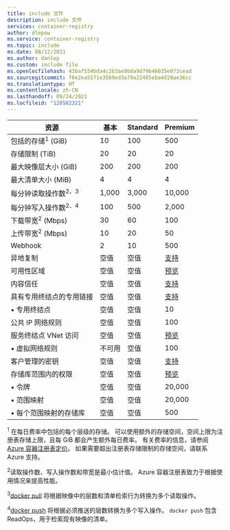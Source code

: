 ```yaml
---
title: include 文件
description: include 文件
services: container-registry
author: dlepow
ms.service: container-registry
ms.topic: include
ms.date: 08/12/2021
ms.author: danlep
ms.custom: include file
ms.openlocfilehash: 43baf554bda4c2b3ae9bda9d79b46035e073cead
ms.sourcegitcommit: f6e2ea5571e35b9ed3a79a22485eba4d20ae36cc
ms.translationtype: HT
ms.contentlocale: zh-CN
ms.lasthandoff: 09/24/2021
ms.locfileid: "128582321"
---
```

| 资源 | 基本 | Standard | Premium |
|---|---|---|---|
| 包括的存储<sup>1</sup> (GiB) | 10 | 100 | 500 |
| 存储限制 (TiB) | 20| 20 | 20 |
| 最大映像层大小 (GiB) | 200 | 200 | 200 |
| 最大清单大小 (MiB) | 4 | 4 | 4 |
| 每分钟读取操作数<sup>2、3</sup> | 1,000 | 3,000 | 10,000 |
| 每分钟写入操作数<sup>2、4</sup> | 100 | 500 | 2,000 |
| 下载带宽<sup>2</sup> (Mbps) | 30 | 60 | 100 |
| 上传带宽<sup>2</sup> (Mbps) | 10 | 20 | 50 |
| Webhook | 2 | 10 | 500 |
| 异地复制 | 空值 | 空值 | [支持][geo-replication] |
| 可用性区域 | 空值 | 空值 | [预览][zones] |
| 内容信任 | 空值 | 空值 | [支持][content-trust] |
| 具有专用终结点的专用链接 | 空值 | 空值 | [支持][plink] |
| &bull; 专用终结点 | 空值 | 空值 | 10 |
| 公共 IP 网络规则 | 空值 | 空值 | 100 |
| 服务终结点 VNet 访问 | 空值 | 空值 | [预览][vnet] |
| &bull; 虚拟网络规则 | 不可用 | 空值 | 100 |
| 客户管理的密钥 | 空值 | 空值 | [支持][cmk] |
| 存储库范围内的权限 | 空值 | 空值 | [预览][token]|
| &bull; 令牌 | 空值 | 空值 | 20,000 |
| &bull; 范围映射 | 空值 | 空值 | 20,000 |
| &bull; 每个范围映射的存储库 | 空值 | 空值 | 500 |


<sup>1</sup> 在每日费率中包括的每个层级的存储。 可以使用额外的存储空间，空间上限为注册表存储上限，且每 GiB 都会产生额外每日费率。 有关费率的信息，请参阅 [Azure 容器注册表定价][pricing]。 如果需要超出注册表存储限制的存储空间，请联系 Azure 支持。

<sup>2</sup>读取操作数、写入操作数和带宽是最小估计值。 Azure 容器注册表致力于根据使用情况来提高性能。

<sup>3</sup>[docker pull](https://docs.docker.com/registry/spec/api/#pulling-an-image) 将根据映像中的层数和清单检索行为转换为多个读取操作。

<sup>4</sup>[docker push](https://docs.docker.com/registry/spec/api/#pushing-an-image) 将根据必须推送的层数转换为多个写入操作。 `docker push` 包含 ReadOps，用于检索现有映像的清单。

<!-- LINKS - External -->
[pricing]: https://azure.microsoft.com/pricing/details/container-registry/

<!-- LINKS - Internal -->
[geo-replication]: ../articles/container-registry/container-registry-geo-replication.md
[content-trust]: ../articles/container-registry/container-registry-content-trust.md
[vnet]: ../articles/container-registry/container-registry-vnet.md
[plink]: ../articles/container-registry/container-registry-private-link.md
[cmk]: ../articles/container-registry/container-registry-customer-managed-keys.md
[token]: ../articles/container-registry/container-registry-repository-scoped-permissions.md
[zones]: ../articles/container-registry/zone-redundancy.md
